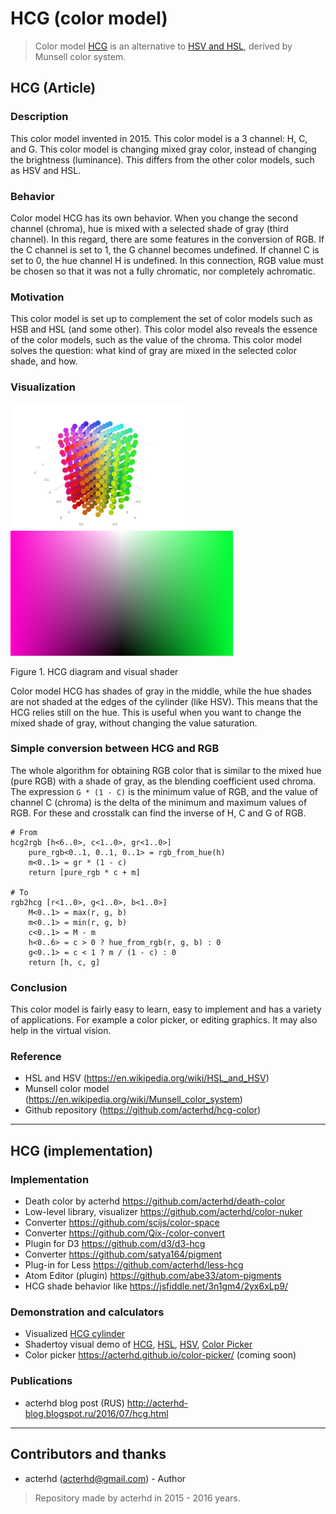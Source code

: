 # HCG (color model)
> Color model [HCG](https://github.com/acterhd/hcg-color/blob/master/convert/hcg.js) is an alternative to [HSV and HSL](https://en.wikipedia.org/wiki/HSL_and_HSV), derived by Munsell color system.

## HCG (Article)

### Description
This color model invented in 2015. This color model is a 3 channel: H, C, and G. This color model is changing mixed gray color, instead of changing the brightness (luminance). This differs from the other color models, such as HSV and HSL.

### Behavior
Color model HCG has its own behavior. When you change the second channel (chroma), hue is mixed with a selected shade of gray (third channel). In this regard, there are some features in the conversion of RGB. If the C channel is set to 1, the G channel becomes undefined. If channel C is set to 0, the hue channel H is undefined. In this connection, RGB value must be chosen so that it was not a fully chromatic, nor completely achromatic.

### Motivation
This color model is set up to complement the set of color models such as HSB and HSL (and some other). This color model also reveals the essence of the color models, such as the value of the chroma. This color model solves the question: what kind of gray are mixed in the selected color shade, and how.

### Visualization
<img src="images/diagram.png" alt="#" height="200"> <img src="images/shader.png" alt="#" height="200">

Figure 1. HCG diagram and visual shader

Color model HCG has shades of gray in the middle, while the hue shades are not shaded at the edges of the cylinder (like HSV). This means that the HCG relies still on the hue. This is useful when you want to change the mixed shade of gray, without changing the value saturation.

### Simple conversion between HCG and RGB

The whole algorithm for obtaining RGB color that is similar to the mixed hue (pure RGB) with a shade of gray, as the blending coefficient used chroma. The expression `G * (1 - C)` is the minimum value of RGB, and the value of channel C (chroma) is the delta of the minimum and maximum values of RGB. For these and crosstalk can find the inverse of H, C and G of RGB.

```
# From
hcg2rgb [h<6..0>, c<1..0>, gr<1..0>]
    pure_rgb<0..1, 0..1, 0..1> = rgb_from_hue(h)
    m<0..1> = gr * (1 - c)
    return [pure_rgb * c + m]

# To
rgb2hcg [r<1..0>, g<1..0>, b<1..0>]
    M<0..1> = max(r, g, b)
    m<0..1> = min(r, g, b)
    c<0..1> = M - m
    h<0..6> = c > 0 ? hue_from_rgb(r, g, b) : 0
    g<0..1> = c < 1 ? m / (1 - c) : 0
    return [h, c, g]
```

### Conclusion
This color model is fairly easy to learn, easy to implement and has a variety of applications. For example a color picker, or editing graphics. It may also help in the virtual vision.

### Reference
-	HSL and HSV (https://en.wikipedia.org/wiki/HSL_and_HSV)
-	Munsell color model (https://en.wikipedia.org/wiki/Munsell_color_system)
-	Github repository (https://github.com/acterhd/hcg-color)


----------
## HCG (implementation)

### Implementation

+ Death color by acterhd https://github.com/acterhd/death-color
+ Low-level library, visualizer https://github.com/acterhd/color-nuker
+ Converter https://github.com/scijs/color-space
+ Converter https://github.com/Qix-/color-convert
+ Plugin for D3 https://github.com/d3/d3-hcg
+ Converter https://github.com/satya164/pigment
+ Plug-in for Less https://github.com/acterhd/less-hcg
+ Atom Editor (plugin) https://github.com/abe33/atom-pigments
+ HCG shade behavior like https://jsfiddle.net/3n1gm4/2yx6xLp9/

### Demonstration and calculators

+ Visualized [HCG cylinder](https://plot.ly/~acterhd/8/)
+ Shadertoy visual demo of [HCG](https://www.shadertoy.com/view/ltSXRV), [HSL](https://www.shadertoy.com/view/XtjXRK), [HSV](https://www.shadertoy.com/view/4dVXDd), [Color Picker](https://www.shadertoy.com/view/ldK3Wh)
+ Color picker https://acterhd.github.io/color-picker/ (coming soon)

### Publications

+ acterhd blog post (RUS) http://acterhd-blog.blogspot.ru/2016/07/hcg.html

----------

## Contributors and thanks

- acterhd (acterhd@gmail.com) - Author



> Repository made by acterhd in 2015 - 2016 years.
